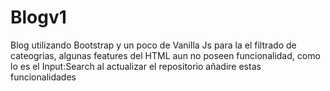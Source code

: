 # Blogv1
 Blog utilizando Bootstrap y un poco de Vanilla Js para la el filtrado de cateogrias, algunas features del HTML aun no poseen funcionalidad, como lo es el Input:Search
 al actualizar el repositorio añadire estas funcionalidades
